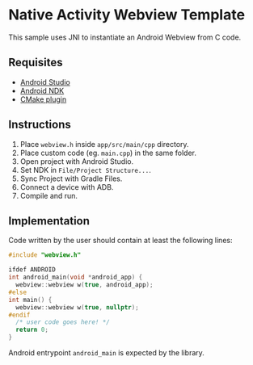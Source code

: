 # Native Activity Webview Template

This sample uses JNI to instantiate an Android Webview from C code.

## Requisites

- [Android Studio](http://developer.android.com/sdk/index.html)
- [Android NDK](https://developer.android.com/ndk/)
- [CMake plugin](http://tools.android.com/tech-docs/external-c-builds)

## Instructions

1. Place `webview.h` inside `app/src/main/cpp` directory.
2. Place custom code (eg. `main.cpp`) in the same folder.
3. Open project with Android Studio.
4. Set NDK in `File/Project Structure...`.
5. Sync Project with Gradle Files.
6. Connect a device with ADB.
7. Compile and run.

## Implementation

Code written by the user should contain at least the following lines:

```cpp
#include "webview.h"

ifdef ANDROID
int android_main(void *android_app) {
  webview::webview w(true, android_app);
#else
int main() {
  webview::webview w(true, nullptr);
#endif
  /* user code goes here! */
  return 0;
}
```

Android entrypoint `android_main` is expected by the library.
